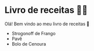 # Livro de receitas :woman_cook:

Olá! Bem vindo ao meu livro de receitas :wave:

- Strogonoff de Frango
- Pavê
- Bolo de Cenoura
